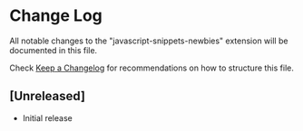 # Change Log

All notable changes to the "javascript-snippets-newbies" extension will be documented in this file.

Check [Keep a Changelog](http://keepachangelog.com/) for recommendations on how to structure this file.

## [Unreleased]

- Initial release